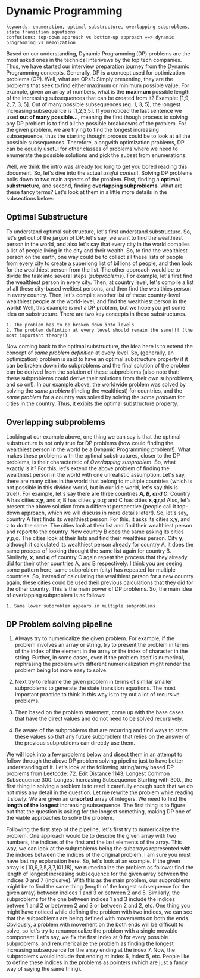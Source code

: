 # Dynamic Programming

    keywords: enumeration, optimal substructure, overlapping subproblems, state transition equations
    confusions: top-down approach vs bottom-up approach ==> dynamic programming vs memoization

Based on our understanding, Dynamic Programming (DP) problems are the most asked ones in the technical interivews by the top tech companies.
Thus, we have started our interview preparation journey from the Dynamic Programming concepts. Generally, DP is a concept used for optimization problems (OP).
Well, what are OPs?: Simply presenting, they are the problems that seek to find either maximum or minimum possible value. For example, given an array of numbers, what is the **maximum** possible length of the increasing subsequences that can be created from it? Example: [1,9, 2, 7, 3, 5]. Out of many possible subsequences (eg. 1, 3, 5), the longest increasing subsequence is [1,2,3,5]. If you noticed the last sentence we used **out of many possible...**, meaning the first though process to solving any DP problem is to find all the possible breakdowns of the problem. For the given problem, we are trying to find the longest increasing subseqeuence, thus the starting thought process could be to look at all the possible subsequences. Therefore, alongwith optimization problems, DP can be equally useful for other classes of problems where we need to enumerate the possible solutions and pick the subset from enumerations.

Well, we think the intro was already too long to get you bored reading this document. So, let's dive into the actual _useful content_. Solving DP problems boils down to two main aspects of the problem. First, finding a **optimal substructure**, and second, finding **overlapping subproblems**. What are these fancy terms? Let's look at them in a little more details in the subsections below:

## Optimal Substructure

To understand optimal substructure, let's first understand substructure. So, let's get out of the jargon of DP: let's say, we want to find the wealthiest person in the world, and also let's say that every city in the world compiles a list of people living in the city and their wealth. So, to find the wealthiest person on the earth, one way could be to collect all these lists of people from every city to create a superlong list of billions of people, and then look for the wealthiest person from the list. The other approach would be to divide the task into several steps (_subproblems_). For example, let's first find the wealthiest person in every city. Then, at country level, let's compile a list of all these city-based weltiest persons, and then find the wealthies person in every country. Then, let's compile another list of these country-level wealthiest people at the world-level, and find the wealthiest person in the world! Well, this example is not a DP problem, but we hope you get some idea on substructure. There are two key concepts in these substructures.

    1. The problem has to be broken down into levels
    2. The problem defintion at every level should remain the same!!! (the most important theory!)

Now coming back to the optimal substructure, the idea here is to extend the concept of _same problem definition_ at every level. So, (generally, an optimization) problem is said to have an optimal substructure property if it can be broken down into subproblems and the final solution of the problem can be derived from the solution of these subproblems (also note that: these subproblems could derive their solutions from their own subproblems, and so on!). In our example above, the worldwide problem was solved by solving the _same problem_ (finding the wealthiest) for countries, and the _same problem_ for a country was solved by solving the _same problem_ for cities in the country. Thus, it exibits the optimal substructure property.

## Overlapping subproblems

Looking at our example above, one thing we can say is that the optimal substructure is not only true for DP problems (how could finding the wealthiest person in the world be a Dynamic Programming problem!). What makes these problems with the optimal substructures, closer to the DP problems, is their characterstic of _Overlapping subproblem_. So, what exactly is it? For this, let's extend the above problem of finding the wealthiest person in the world with one unrealistic assumption. Let's say, there are many cities in the world that belong to multiple countries (which is not possible in this divided world, but in our idle world, let's say this is true!). For example, let's say there are three countries **_A, B, and C_**. Country A has cities x,**y**, and z; B has cities **y**,p,q; and C has cities **x**,**q**,r,s! Also, let's present the above solution from a different perspective (people call it top-down approach, which we will discuss in more details later!). So, let's say, country A first finds its wealthiest person. For this, it asks its cities x,**y**, and z to do the same. The cities look at their list and find their wealthiest person and report to the country. Now country B does the same asking its cities **y**,p,q. The cities look at their lists and find their wealthies person. City **y**, although it calculated its wealthiest person already for country A, it does the same process of looking throught the same list again for country B. Similarly, **x**, and **q** of country C again repeat the process that they already did for their other countries A, and B respectively. I think you are seeing some pattern here, same subproblem (city) has repeated for multiple countries. So, instead of calculating the wealthiest person for a new country again, these cities could be used their previous calculations that they did for the other country. This is the main power of DP problems. So, the main idea of overlapping subproblem is as follows:

    1. Same lower subproblem appears in multiple subproblems.

## DP Problem solving pipeline

1. Always try to numericalize the given problem. For example, if the problem involves an array or string, try to present the problem in terms of the index of the element in the array or the index of character in the string. Further, in some cases, even if the problem itself is numerical, rephrasing the problem with different numericalization might render the problem being lot more easy to solve.

2. Next try to reframe the given problem in terms of similar smaller subproblems to generate the state transition equations. The most important practice to think in this way is to try out a lot of recursive problems.

3. Then based on the problem statement, come up with the base cases that have the direct values and do not need to be solved recursively.

4. Be aware of the subproblems that are recurring and find ways to store these values so that any future subproblem that relies on the answer of the previous subproblems can directly use them.

We will look into a few problems below and disect them in an attempt to follow through the above DP problem solving pipeline just to have better understanding of it. Let's look at the following string/array based DP problems from Leetcode: 72. Edit Distance 1143. Longest Common Subsequence 300. Longest Increasing Subsequence
Starting with 300., the first thing in solving a problem is to read it carefully enough such that we do not miss any detail in the question. Let me rewrite the problem while reading it slowly: We are given an **unsorted** array of integers. We need to find the **length of the longest** increasing subsequence. The first thing is to figure out that the question is asking for the longest something, making DP one of the viable approaches to solve the problem.

Following the first step of the pipeline, let's first try to numericalize the problem. One approach would be to descibe the given array with two numbers, the indices of the first and the last elements of the array. This way, we can look at the subproblems being the subarrays represented with the indices between the indices of the original problem. I am sure you must have lost my explanation here. So, let's look at an example. If the given array is [10,9,2,5,3,7,101,18], we numericalize the problem as follows: find the length of longest increasing subsequence for the given array between the indices 0 and 7 (inclusive). With this as the main problem, our subproblems might be to find the same thing (length of the longest subsequence for the given array) between indices 1 and 3 or between 2 and 5. Similarly, the subproblems for the one between indices 1 and 3 include the indices betwee 1 and 2 or between 2 and 3 or between 2 and 2, etc. One thing you might have noticed while defining the problem with two indices, we can see that the subproblems are being defined with movements on both the ends. Obviously, a problem with movement on the both ends will be difficult to solve, so let's try to renumericalize the problem with a single movable component. Let's say, we fix the first index at 0 for every possible subproblems, and renumericalize the problem as finding the longest increasing subsequence for the array ending at the index 7. Now, the subproblems would include that ending at index 6, index 5, etc. People like to define these indices in the problems as pointers (which are just a fancy way of saying the same thing).
